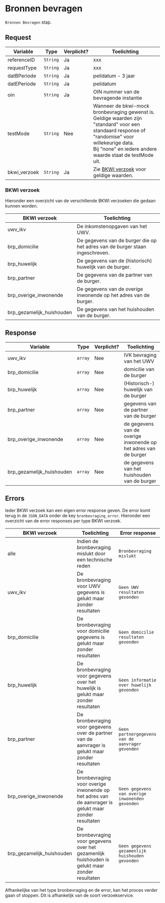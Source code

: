 # Bronnen bevragen

`Bronnen Bevragen` stap.

## Request

| Variable     | Type     | Verplicht? | Toelichting                                                                                                                                                                                                          |
|--------------|----------|------------|----------------------------------------------------------------------------------------------------------------------------------------------------------------------------------------------------------------------|
| referenceID  | `String` | Ja         | xxx                                                                                                                                                                                                                  |
| requestType  | `String` | Ja         | xxx                                                                                                                                                                                                                  |
| datBPeriode  | `String` | Ja         | peildatum - 3 jaar                                                                                                                                                                                                   | 
| datEPeriode  | `String` | Ja         | peildatum                                                                                                                                                                                                            |
| oin          | `String` | Ja         | OIN nummer van de bevragende instantie                                                                                                                                                                               |
| testMode     | `String` | Nee        | Wanneer de bkwi-mock bronbevraging gewenst is. Geldige waarden zijn <br/>"standard" voor een standaard response of "randomise" voor willekeurige data.<br/>Bij "none" en iedere andere waarde staat de testMode uit. |
| bkwi_verzoek | `String` | Ja         | Zie [BKWI verzoek](#bkwi-verzoek) voor geldige waarden.                                                                                                                                                              |                                                                                                                                                                                                              |

### BKWI verzoek

Hieronder een overzicht van de verschillende BKWI verzoeken die gedaan kunnen worden.

| BKWI verzoek              | Toelichting                                                                  |
|---------------------------|------------------------------------------------------------------------------|
| uwv_ikv                   | De inkomstenopgaven van het UWV.                                             |
| brp_domicilie             | De gegevens van de burger die op het adres van de burger staan ingeschreven. |
| brp_huwelijk              | De gegevens van de (historisch) huwelijk van de burger.                      |
| brp_partner               | De gegevens van de partner van de burger.                                    |
| brp_overige_inwonende     | De gegevens van de overige inwonende op het adres van de burger.             |
| brp_gezamelijk_huishouden | De gegevens van het huishouden van de burger.                                |

## Response

| Variable                  | Type    | Verplicht? | Toelichting                                                     |
|---------------------------|---------|------------|-----------------------------------------------------------------|
| uwv_ikv                   | `array` | Nee        | IVK bevraging van het UWV                                       |
| brp_domicilie             | `array` | Nee        | domicilie van de burger                                         |
| brp_huwelijk              | `array` | Nee        | (Historisch-) huwelijk van de burger                            |
| brp_partner               | `array` | Nee        | gegevens van de partner van de burger                           |
| brp_overige_inwonende     | `array` | Nee        | de gegevens van de overige inwonende op het adres van de burger |
| brp_gezamelijk_huishouden | `array` | Nee        | de gegevens van het huishouden van de burger                    |

## Errors

Ieder BKWI verzoek kan een eigen error response geven. De error komt terug in de `JSON_DATA` onder de key
`bronbevraging_error`. Hieronder een overzicht van de error responses per type BKWI verzoek.

| BKWI verzoek              | Toelichting                                                                                            | Error response                                   |
|---------------------------|--------------------------------------------------------------------------------------------------------|--------------------------------------------------|
| alle                      | Indien de bronbevraging mislukt door een technische reden                                              | `Bronbevraging mislukt`                          |
| uwv_ikv                   | De bronbevraging voor UWV gegevens is gelukt maar zonder resultaten                                    | `Geen UWV resultaten gevonden`                   |
| brp_domicilie             | De bronbevraging voor domicilie gegevens is gelukt maar zonder resultaten                              | `Geen domicilie resultaten gevonden`             |
| brp_huwelijk              | De bronbevraging voor gegevens over het huwelijk is gelukt maar zonder resultaten                      | `Geen informatie over huwelijk gevonden`         |
| brp_partner               | De bronbevraging voor gegevens over de partner van de aanvrager is gelukt maar zonder resultaten       | `Geen partnergegevens van de aanvrager gevonden` |
| brp_overige_inwonende     | De bronbevraging voor overige inwonende op het adres van de aanvrager is gelukt maar zonder resultaten | `Geen gegevens van overige inwonenden gevonden`  |
| brp_gezamelijk_huishouden | De bronbevraging voor gegevens over het gezamenlijk huishouden is gelukt maar zonder resultaten        | `Geen gegevens gezamenlijk huishouden gevonden`  |

Afhankelijke van het type bronbevraging en de error, kan het proces verder gaan of stoppen. Dit is afhankelijk van
de soort verzoekservice.

